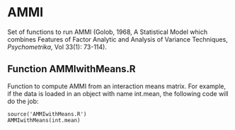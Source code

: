 AMMI
====

Set of functions to run AMMI (Golob, 1968, A Statistical Model which combines Features of Factor Analytic and Analysis of Variance Techniques, *Psychometrika*, Vol 33(1): 73-114).

Function AMMIwithMeans.R
------------------------

Function to compute AMMI from an interaction means matrix. For example, if the data is loaded in an object with name int.mean, the following code will do the job:
```{r eval=F}
source('AMMIwithMeans.R')
AMMIwithMeans(int.mean)
```
